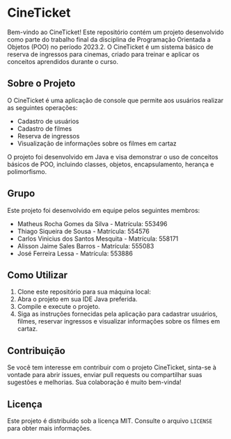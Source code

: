 # CineTicket

Bem-vindo ao CineTicket! Este repositório contém um projeto desenvolvido como parte do trabalho final da disciplina de Programação Orientada a Objetos (POO) no período 2023.2. O CineTicket é um sistema básico de reserva de ingressos para cinemas, criado para treinar e aplicar os conceitos aprendidos durante o curso.

## Sobre o Projeto

O CineTicket é uma aplicação de console que permite aos usuários realizar as seguintes operações:

- Cadastro de usuários
- Cadastro de filmes
- Reserva de ingressos
- Visualização de informações sobre os filmes em cartaz

O projeto foi desenvolvido em Java e visa demonstrar o uso de conceitos básicos de POO, incluindo classes, objetos, encapsulamento, herança e polimorfismo.

## Grupo

Este projeto foi desenvolvido em equipe pelos seguintes membros:

- Matheus Rocha Gomes da Silva - Matrícula: 553496
- Thiago Siqueira de Sousa - Matrícula: 554576
- Carlos Vinicius dos Santos Mesquita - Matrícula: 558171
- Alisson Jaime Sales Barros - Matrícula: 555083
- José Ferreira Lessa - Matrícula: 553886

## Como Utilizar

1. Clone este repositório para sua máquina local:
2. Abra o projeto em sua IDE Java preferida.
3. Compile e execute o projeto.
4. Siga as instruções fornecidas pela aplicação para cadastrar usuários, filmes, reservar ingressos e visualizar informações sobre os filmes em cartaz.

## Contribuição

Se você tem interesse em contribuir com o projeto CineTicket, sinta-se à vontade para abrir issues, enviar pull requests ou compartilhar suas sugestões e melhorias. Sua colaboração é muito bem-vinda!

## Licença

Este projeto é distribuído sob a licença MIT. Consulte o arquivo `LICENSE` para obter mais informações.
